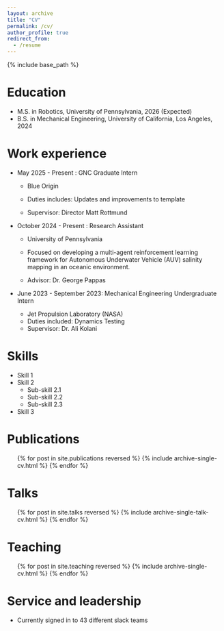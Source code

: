```yaml
---
layout: archive
title: "CV"
permalink: /cv/
author_profile: true
redirect_from:
  - /resume
---
```


{% include base_path %}

Education
======
* M.S. in Robotics, University of Pennsylvania, 2026 (Expected)
* B.S. in Mechanical Engineering, University of California, Los Angeles, 2024

Work experience
======
* May 2025 - Present : GNC Graduate Intern
  * Blue Origin
  * Duties includes: Updates and improvements to template
  
  * Supervisor: Director Matt Rottmund

* October 2024 - Present : Research Assistant
  * University of Pennsylvania
  * Focused on developing a multi-agent reinforcement learning framework for Autonomous Underwater Vehicle (AUV) salinity mapping in an oceanic environment. 

  * Advisor: Dr. George Pappas

* June 2023 - September 2023: Mechanical Engineering Undergraduate Intern
  * Jet Propulsion Laboratory (NASA)
  * Duties included: Dynamics Testing 
  * Supervisor: Dr. Ali Kolani
  
  
Skills
======
* Skill 1
* Skill 2
  * Sub-skill 2.1
  * Sub-skill 2.2
  * Sub-skill 2.3
* Skill 3

Publications
======
  <ul>{% for post in site.publications reversed %}
    {% include archive-single-cv.html %}
  {% endfor %}</ul>
  
Talks
======
  <ul>{% for post in site.talks reversed %}
    {% include archive-single-talk-cv.html  %}
  {% endfor %}</ul>
  
Teaching
======
  <ul>{% for post in site.teaching reversed %}
    {% include archive-single-cv.html %}
  {% endfor %}</ul>
  
Service and leadership
======
* Currently signed in to 43 different slack teams
